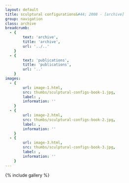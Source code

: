 ```yaml
---
layout: default
title: sculptural configurations&#44; 2008 - [archive]
group: navigation
class: archive
breadcrumb:
  - {
  		text: 'archive',
  		title: 'archive',
  		url: '../..'
	}
  - {
  		text: 'publications',
  		title: 'publications',
  		url: '..'
	}
images:
  - {
		url: image-1.html, 
		src: thumbs/sculptural-configs-book-1.jpg,
		label: ,
		information: ''
	}
  - {
		url: image-2.html, 
		src: thumbs/sculptural-configs-book-2.jpg,
		label: ,
		information: ''
	}
  - {
		url: image-3.html, 
		src: thumbs/sculptural-configs-book-3.jpg,
		label: ,
		information: ''
	}
---
```


{% include gallery %}
